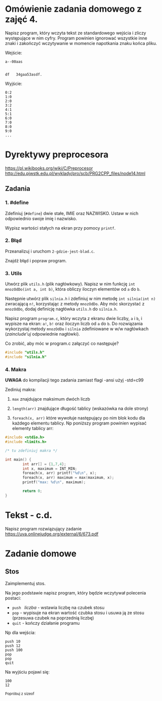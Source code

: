 # Omówienie zadania domowego z zajęć 4.

Napisz program, który wczyta tekst ze standardowego wejścia i zliczy występujące w nim cyfry.
Program powinien ignorować wszystkie inne znaki i zakończyć wczytywanie w momencie napotkania znaku końca pliku.

Wejście:
```
a--00aas


df   34gaa53asdf.
```

Wyjście:
```
0:2
1:0
2:0
3:2
4:1
5:1
6:0
7:0
8:0
9:0
...
```


# Dyrektywy preprocesora
https://pl.wikibooks.org/wiki/C/Preprocesor
http://edu.pjwstk.edu.pl/wyklady/pro/scb/PRG2CPP_files/node14.html

## Zadania

### 1. #define
Zdefiniuj (`#define`) dwie stałe, IMIE oraz NAZWISKO. Ustaw w nich odpowiednio swoje imię i nazwisko.

Wypisz wartości stałych na ekran przy pomocy `printf`.

### 2. Błąd
Przeanalizuj i uruchom `2-gdzie-jest-blad.c`.

Znajdź błąd i popraw program.

### 3. Utils
Utwórz plik `utils.h` (plik nagłówkowy).
Napisz w nim funkcję `int mnozOdDo(int a, int b)`, która obliczy iloczyn elementów od `a` do `b`.

Następnie utwórz plik `silnia.h` i zdefiniuj w nim metodę `int silnia(int n)` zwracającą `n!`, korzystając z metody `mnozOdDo`.
Aby móc skorzystać z `mnozOdDo`, dodaj definicję nagłówka `utils.h` do `silnia.h`.

Napisz program `program.c`, który wczyta z ekranu dwie liczby, `a` i `b`, i wypisze na ekran:
`a!`, `b!` oraz iloczyn liczb od `a` do `b`.
Do rozwiązania wykorzystaj metody `mnozOdDo` i `silnia` zdefiniowane w w/w nagłówkach (*zainclude'uj* odpowiednie nagłówki).

Co zrobić, aby móc w program.c załączyć co następuje?
```c
#include "utils.h"
#include "silnia.h"
```

### 4. Makra

**UWAGA** do kompilacji tego zadania zamiast flagi -ansi użyj -std=c99

Zediniuj makra:

1. `max` znajdujące maksimum dwóch liczb

1. `length(arr)` znajdujące długość tablicy (wskazówka na dole strony)

1. `foreach(x, arr)` które wywołuje następujący po nim blok kodu dla każdego elementu tablicy.
Np poniższy program powinien wypisać elementy tablicy arr:

```c
#include <stdio.h>
#include <limits.h>

/* tu zdefiniuj makra */

int main() {
        int arr[] = {1,7,4};
        int x, maximum = INT_MIN;
        foreach(x, arr) printf("%d\n", x);
        foreach(x, arr) maximum = max(maximum, x);
        printf("max: %d\n", maximum);

        return 0;
}

```


# Tekst - c.d.
Napisz program rozwiązujący zadanie https://uva.onlinejudge.org/external/6/673.pdf


# Zadanie domowe
## Stos
Zaimplementuj stos.

Na jego podstawie napisz program, który będzie wczytywał polecenia postaci:

- `push ` *liczba* - wstawia liczbę na czubek stosu
- `pop` - wypisuje na ekran wartość czubka stosu i usuwa ją ze stosu (przesuwa czubek na poprzednią liczbę)
- `quit` - kończy działanie programu


Np dla wejścia:
```
push 10
push 12
push 100
pop
pop
quit
```
Na wyjściu pojawi się:
```
100
12
```



<sub>Popróbuj z sizeof</sub>
